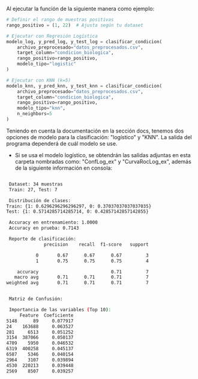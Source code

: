 Al ejecutar la función de la siguiente manera como ejemplo: 
```python
# Definir el rango de muestras positivas
rango_positivo = (1, 22)  # Ajusta según tu dataset

# Ejecutar con Regresión Logística
modelo_log, y_pred_log, y_test_log = clasificar_condicion(
    archivo_preprocesado="datos_preprocesados.csv",
    target_column="condicion_biologica",
    rango_positivo=rango_positivo,
    modelo_tipo="logistic"
)

# Ejecutar con KNN (k=5)
modelo_knn, y_pred_knn, y_test_knn = clasificar_condicion(
    archivo_preprocesado="datos_preprocesados.csv",
    target_column="condicion_biologica",
    rango_positivo=rango_positivo,
    modelo_tipo="knn",
    n_neighbors=5
)

```
Teniendo en cuenta la documentación en la sección docs, tenemos dos opciones de modelo para la clasificación: "logístico" y "KNN". 
La salida del programa dependerá de cuál modelo se use. 
- Si se usa el modelo logístico, se obtendrán las salidas adjuntas en esta carpeta nombradas como: "ConfLog_ex" y "CurvaRocLog_ex", además de la siguiente información en consola:
```sh

 Dataset: 34 muestras
 Train: 27, Test: 7

 Distribución de clases:
Train: {1: 0.6296296296296297, 0: 0.37037037037037035}
Test: {1: 0.5714285714285714, 0: 0.42857142857142855}

 Accuracy en entrenamiento: 1.0000
 Accuracy en prueba: 0.7143

 Reporte de clasificación:
              precision    recall  f1-score   support

           0       0.67      0.67      0.67         3
           1       0.75      0.75      0.75         4

    accuracy                           0.71         7
   macro avg       0.71      0.71      0.71         7
weighted avg       0.71      0.71      0.71         7


 Matriz de Confusión:

 Importancia de las variables (Top 10):
     Feature  Coeficiente
5148      89     0.077917
24    163688     0.063527
281     6513     0.051252
3154  387066     0.050137
4709    5950     0.046532
6319  400258     0.045137
6587    5346     0.040154
2964    3107     0.039894
4530  220213     0.039448
2569    8507     0.039257
```

